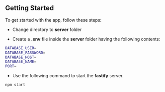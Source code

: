 <!-- GETTING STARTED -->
## Getting Started

To get started with the app, follow these steps:

* Change directory to **server** folder
  
* Create a **.env** file inside the **server** folder having the following contents:
```sh
DATABASE_USER=
DATABASE_PASSWORD=
DATABASE_HOST=
DATABASE_NAME=
PORT=
```

* Use the following command to start the **fastify** server.
```sh
npm start
```

